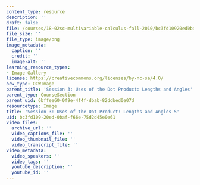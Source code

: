 ```yaml
---
content_type: resource
description: ''
draft: false
file: /courses/18-02sc-multivariable-calculus-fall-2010/bc3fd10920ed0baff66e75d2d45e0e61_MIT18_02SC_L1Brds_12.png
file_size: ''
file_type: image/png
image_metadata:
  caption: ''
  credit: ''
  image-alt: ''
learning_resource_types:
- Image Gallery
license: https://creativecommons.org/licenses/by-nc-sa/4.0/
ocw_type: OCWImage
parent_title: 'Session 3: Uses of the Dot Product: Lengths and Angles'
parent_type: CourseSection
parent_uid: 6bffee60-0f9e-4f4f-dbab-82ddbed0e07d
resourcetype: Image
title: 'Session 3: Uses of the Dot Product: Lengths and Angles 5'
uid: bc3fd109-20ed-0baf-f66e-75d2d45e0e61
video_files:
  archive_url: ''
  video_captions_file: ''
  video_thumbnail_file: ''
  video_transcript_file: ''
video_metadata:
  video_speakers: ''
  video_tags: ''
  youtube_description: ''
  youtube_id: ''
---
```

